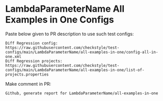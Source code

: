 # LambdaParameterName All Examples in One Configs
Paste below given to PR description to use such test configs:
```
Diff Regression config: https://raw.githubusercontent.com/checkstyle/test-configs/main/LambdaParameterName/all-examples-in-one/config-all-in-one.xml
Diff Regression projects: https://raw.githubusercontent.com/checkstyle/test-configs/main/LambdaParameterName/all-examples-in-one/list-of-projects.properties
```
Make comment in PR:
```
Github, generate report for LambdaParameterName/all-examples-in-one
```
